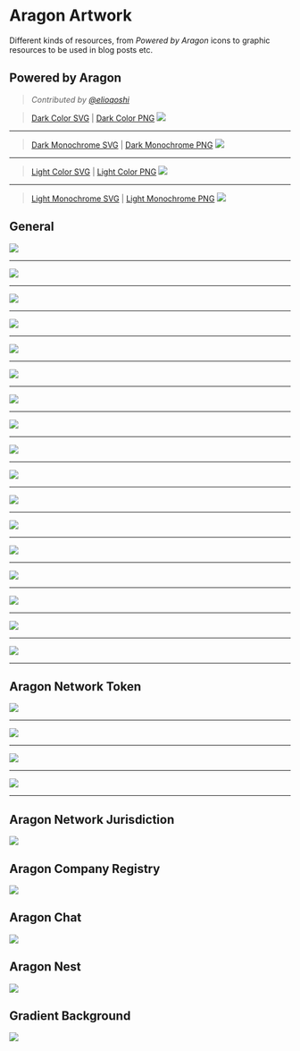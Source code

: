 # Aragon Artwork

Different kinds of resources, from *Powered by Aragon* icons to graphic resources to be used in blog posts etc.

## Powered by Aragon

> _Contributed by [@elioqoshi](https://github.com/elioqoshi)_

> [Dark Color SVG](Powered_By/SVG/Powered_By_Dark_Color.svg) | [Dark Color PNG](Powered_By/PNG/Powered_By_Dark_Color.png)
[<img src="../artwork/Powered_By/PNG/Powered_By_Dark_Color.png">](Powered_By/PNG/Powered_By_Dark_Color.png)
___
> [Dark Monochrome SVG](Powered_By/SVG/Powered_By_Dark_Monochrome.svg) | [Dark Monochrome PNG](Powered_By/PNG/Powered_By_Dark_Monochrome.png)
[<img src="../artwork/Powered_By/PNG/Powered_By_Dark_Monochrome.png">](Powered_By/PNG/Powered_By_Dark_Monochrome.png)
___
> [Light Color SVG](Powered_By/SVG/Powered_By_Light_Color.svg) | [Light Color PNG](Powered_By/PNG/Powered_By_Light_Color.png)
[<img src="../artwork/Powered_By/PNG/Powered_By_Light_Color.png">](Powered_By/PNG/Powered_By_Light_Color.png)
___
> [Light Monochrome SVG](Powered_By/SVG/Powered_By_Light_Monochrome.svg) | [Light Monochrome PNG](Powered_By/PNG/Powered_By_Light_Monochrome.png)
[<img src="../artwork/Powered_By/PNG/Powered_By_Light_Monochrome.png">](Powered_By/PNG/Powered_By_Light_Monochrome.png)

## General

[<img src="../artwork/basic/01.jpg">](basic/01.jpg)
___
[<img src="../artwork/basic/02.jpg">](basic/02.jpg)
___
[<img src="../artwork/basic/03.jpg">](basic/03.jpg)
___
[<img src="../artwork/basic/04.jpg">](basic/04.jpg)
___
[<img src="../artwork/basic/05.jpg">](basic/05.jpg)
___
[<img src="../artwork/basic/06.jpg">](basic/06.jpg)
___
[<img src="../artwork/basic/07.jpg">](basic/07.jpg)
___
[<img src="../artwork/basic/08.jpg">](basic/08.jpg)
___
[<img src="../artwork/basic/09.jpg">](basic/09.jpg)
___
[<img src="../artwork/basic/10.jpeg">](basic/10.jpeg)
___
[<img src="../artwork/basic/11.png">](basic/11.png)
___
[<img src="../artwork/basic/12.jpg">](basic/12.jpg)
___
[<img src="../artwork/basic/13.png">](basic/13.png)
___
[<img src="../artwork/basic/14.png">](basic/14.png)
___
[<img src="../artwork/basic/15.png">](basic/15.png)
___
[<img src="../artwork/basic/16.png">](basic/16.png)
___
[<img src="../artwork/basic/17.png">](basic/17.png)
___
## Aragon Network Token

[<img src="../artwork/ANT/ANT01.jpg">](ANT/ANT01.jpg)
___
[<img src="../artwork/ANT/ANT02.png">](ANT/ANT02.png)
___
[<img src="../artwork/ANT/ANT03.png">](ANT/ANT03.png)
___
[<img src="../artwork/ANT/ANT04.png">](ANT/ANT04.png)
___
## Aragon Network Jurisdiction

[<img src="../artwork/ANJ/ANJ01.png">](ANJ/ANJ01.png)

## Aragon Company Registry

[<img src="../artwork/Aragon_Company_Registry/Aragon_Company_Registry.jpeg">](Aragon_Company_Registry/Aragon_Company_Registry.jpeg)

## Aragon Chat

[<img src="../artwork/Aragon_Chat/Aragon_Chat.png">](Aragon_Chat/Aragon_Chat.png)

## Aragon Nest

[<img src="../artwork/Nest/01.png">](Nest/01.png)

## Gradient Background

[<img src="../artwork/aragon_gradient_background.jpg">](aragon_gradient_background.jpg)
